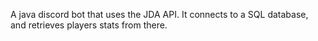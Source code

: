 A java discord bot that uses the JDA API. It connects to a SQL database, and retrieves players stats from there.
